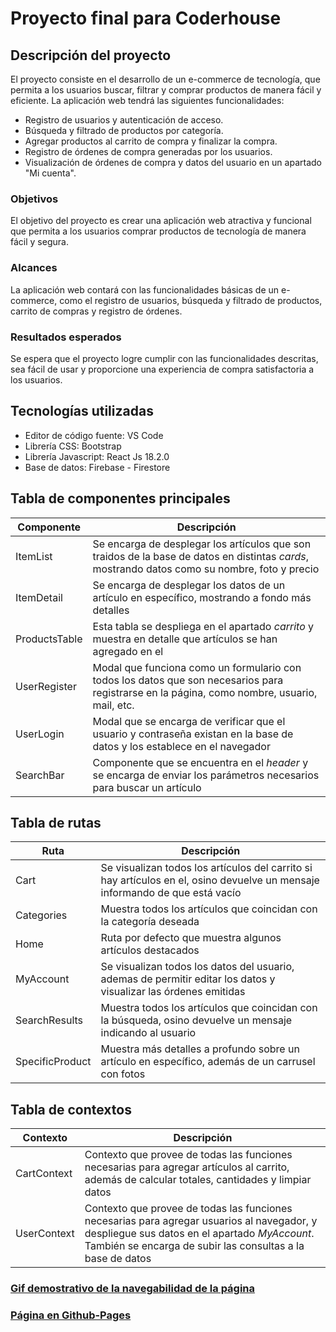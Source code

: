 # Proyecto final para Coderhouse

## Descripción del proyecto
El proyecto consiste en el desarrollo de un e-commerce de tecnología, que permita a los usuarios buscar, filtrar y comprar productos de manera fácil y eficiente. La aplicación web tendrá las siguientes funcionalidades:

- Registro de usuarios y autenticación de acceso.
- Búsqueda y filtrado de productos por categoría.
- Agregar productos al carrito de compra y finalizar la compra.
- Registro de órdenes de compra generadas por los usuarios.
- Visualización de órdenes de compra y datos del usuario en un apartado "Mi cuenta".

### Objetivos
El objetivo del proyecto es crear una aplicación web atractiva y funcional que permita a los usuarios comprar productos de tecnología de manera fácil y segura.

### Alcances
La aplicación web contará con las funcionalidades básicas de un e-commerce, como el registro de usuarios, búsqueda y filtrado de productos, carrito de compras y registro de órdenes.

### Resultados esperados
Se espera que el proyecto logre cumplir con las funcionalidades descritas, sea fácil de usar y proporcione una experiencia de compra satisfactoria a los usuarios.

## Tecnologías utilizadas
- Editor de código fuente: VS Code
- Librería CSS: Bootstrap
- Librería Javascript: React Js 18.2.0
- Base de datos: Firebase - Firestore

## Tabla de componentes principales

| Componente    | Descripción                                                                                                                                   |
| ------------- | --------------------------------------------------------------------------------------------------------------------------------------------- |
| ItemList      | Se encarga de desplegar los artículos que son traidos de la base de datos en distintas *cards*, mostrando datos como su nombre, foto y precio |
| ItemDetail    | Se encarga de desplegar los datos de un artículo en específico, mostrando a fondo más detalles                                                |
| ProductsTable | Esta tabla se despliega en el apartado *carrito* y muestra en detalle que artículos se han agregado en el                                     |
| UserRegister  | Modal que funciona como un formulario con todos los datos que son necesarios para registrarse en la página, como nombre, usuario, mail, etc.  |
| UserLogin     | Modal que se encarga de verificar que el usuario y contraseña existan en la base de datos y los establece en el navegador                     |
| SearchBar     | Componente que se encuentra en el *header* y se encarga de enviar los parámetros necesarios para buscar un artículo                           |

## Tabla de rutas

| Ruta              | Descripción                                                                                                                                   |
| ----------------- | --------------------------------------------------------------------------------------------------------------------------------------------- |
| Cart              | Se visualizan todos los artículos del carrito si hay artículos en el, osino devuelve un mensaje informando de que está vacío                  |
| Categories        | Muestra todos los artículos que coincidan con la categoría deseada                                                                            |
| Home              | Ruta por defecto que muestra algunos artículos destacados                                                                                     |
| MyAccount         | Se visualizan todos los datos del usuario, ademas de permitir editar los datos y visualizar las órdenes emitidas                              |
| SearchResults     | Muestra todos los artículos que coincidan con la búsqueda, osino devuelve un mensaje indicando al usuario                                     |
| SpecificProduct   | Muestra más detalles a profundo sobre un artículo en específico, además de un carrusel con fotos                                              |

## Tabla de contextos

| Contexto          | Descripción                                                                                                                                       |
| -------------     | ------------------------------------------------------------------------------------------------------------------------------------------------  |
| CartContext       | Contexto que provee de todas las funciones necesarias para agregar artículos al carrito, además de calcular totales, cantidades y limpiar datos   |
| UserContext       | Contexto que provee de todas las funciones necesarias para agregar usuarios al navegador, y despliegue sus datos en el apartado *MyAccount*. También se encarga de subir las consultas a la base de datos       |

### [Gif demostrativo de la navegabilidad de la página](https://drive.google.com/file/d/12iPbv-NLi-uBkyDnT8j34VLi3PcR4x8D/view?usp=share_link ) 

### [Página en Github-Pages](https://patricio97m.github.io/E-commerce-React/)